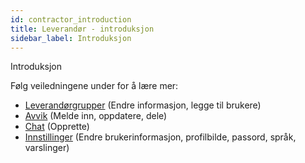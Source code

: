 ```yaml
---
id: contractor_introduction
title: Leverandør - introduksjon
sidebar_label: Introduksjon
---
```



Introduksjon

Følg veiledningene under for å lære mer:
 - [Leverandørgrupper](contractor_contractors) (Endre informasjon, legge til brukere)
 - [Avvik](contractor_deviations) (Melde inn, oppdatere, dele)
 - [Chat](contractor_chat) (Opprette)
 - [Innstillinger](contractor_settings) (Endre brukerinformasjon, profilbilde, passord, språk, varslinger)
 